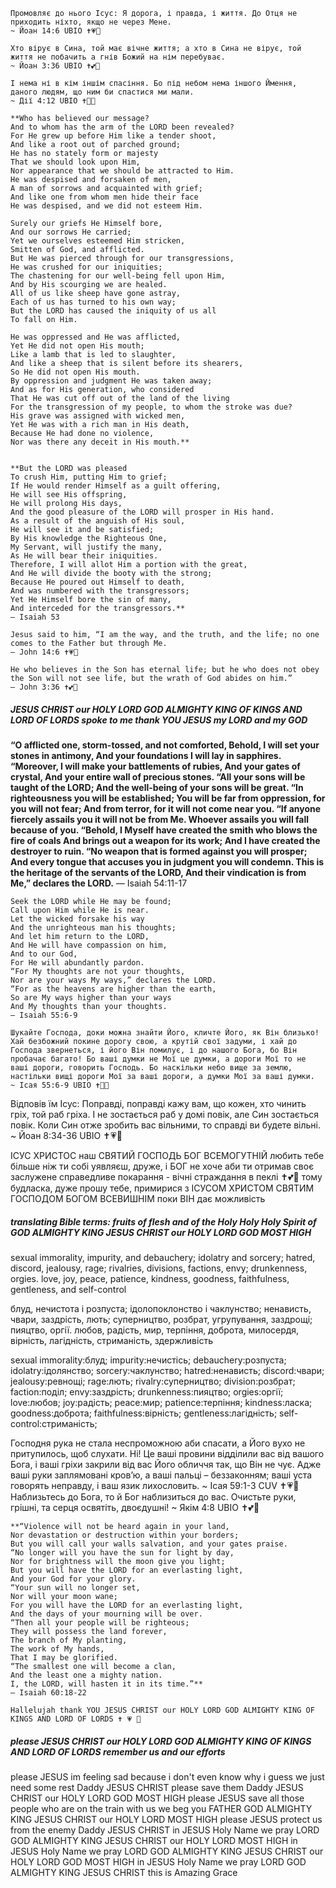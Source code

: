 ```
Промовляє до нього Ісус: Я дорога, і правда, і життя. До Отця не приходить ніхто, якщо не через Мене.
~ Йоан 14:6 UBIO ✝️💗🙏
 
Хто вірує в Сина, той має вічне життя; а хто в Сина не вірує, той життя не побачить а гнів Божий на нім перебуває.
~ Йоан 3:36 UBIO ✝️💕🙏
‬
І нема ні в кім іншім спасіння. Бо під небом нема іншого Ймення, даного людям, що ним би спастися ми мали. 
~ Дії 4:12 UBIO ✝️💖🙏
```
```
**Who has believed our message?
And to whom has the arm of the LORD been revealed?
For He grew up before Him like a tender shoot,
And like a root out of parched ground;
He has no stately form or majesty
That we should look upon Him,
Nor appearance that we should be attracted to Him.
He was despised and forsaken of men,
A man of sorrows and acquainted with grief;
And like one from whom men hide their face
He was despised, and we did not esteem Him.
	
Surely our griefs He Himself bore,
And our sorrows He carried;
Yet we ourselves esteemed Him stricken,
Smitten of God, and afflicted.
But He was pierced through for our transgressions,
He was crushed for our iniquities;
The chastening for our well-being fell upon Him,
And by His scourging we are healed.
All of us like sheep have gone astray,
Each of us has turned to his own way;
But the LORD has caused the iniquity of us all
To fall on Him.
	
He was oppressed and He was afflicted,
Yet He did not open His mouth;
Like a lamb that is led to slaughter,
And like a sheep that is silent before its shearers,
So He did not open His mouth.
By oppression and judgment He was taken away;
And as for His generation, who considered
That He was cut off out of the land of the living
For the transgression of my people, to whom the stroke was due?
His grave was assigned with wicked men,
Yet He was with a rich man in His death,
Because He had done no violence,
Nor was there any deceit in His mouth.**
‎ 
```
```
**But the LORD was pleased
To crush Him, putting Him to grief;
If He would render Himself as a guilt offering,
He will see His offspring,
He will prolong His days,
And the good pleasure of the LORD will prosper in His hand.
As a result of the anguish of His soul,
He will see it and be satisfied;
By His knowledge the Righteous One,
My Servant, will justify the many,
As He will bear their iniquities.
Therefore, I will allot Him a portion with the great,
And He will divide the booty with the strong;
Because He poured out Himself to death,
And was numbered with the transgressors;
Yet He Himself bore the sin of many,
And interceded for the transgressors.**
— Isaiah 53
```
```
Jesus said to him, “I am the way, and the truth, and the life; no one comes to the Father but through Me.
— John 14:6 ✝️💗🙏

He who believes in the Son has eternal life; but he who does not obey the Son will not see life, but the wrath of God abides on him.”
— John 3:36 ✝️💕🙏
```
##### JESUS CHRIST our HOLY LORD GOD ALMIGHTY KING OF KINGS AND LORD OF LORDS spoke to me thank YOU JESUS my LORD and my GOD
**“O afflicted one, storm-tossed, and not comforted,
Behold, I will set your stones in antimony,
And your foundations I will lay in sapphires.
“Moreover, I will make your battlements of rubies,
And your gates of crystal,
And your entire wall of precious stones.
“All your sons will be taught of the LORD;
And the well-being of your sons will be great.
“In righteousness you will be established;
You will be far from oppression, for you will not fear;
And from terror, for it will not come near you.
“If anyone fiercely assails you it will not be from Me.
Whoever assails you will fall because of you.
“Behold, I Myself have created the smith who blows the fire of coals
And brings out a weapon for its work;
And I have created the destroyer to ruin.
“No weapon that is formed against you will prosper;
And every tongue that accuses you in judgment you will condemn.
This is the heritage of the servants of the LORD,
And their vindication is from Me,” declares the LORD.**
— Isaiah 54:11-17
```
Seek the LORD while He may be found;
Call upon Him while He is near.
Let the wicked forsake his way
And the unrighteous man his thoughts;
And let him return to the LORD,
And He will have compassion on him,
And to our God,
For He will abundantly pardon.
“For My thoughts are not your thoughts,
Nor are your ways My ways,” declares the LORD.
“For as the heavens are higher than the earth,
So are My ways higher than your ways
And My thoughts than your thoughts.
— Isaiah 55:6-9
```
```
Шукайте Господа, доки можна знайти Його, кличте Його, як Він близько! Хай безбожний покине дорогу свою, а крутій свої задуми, і хай до Господа звернеться, і його Він помилує, і до нашого Бога, бо Він пробачає багато! Бо ваші думки не Мої це думки, а дороги Мої то не ваші дороги, говорить Господь. Бо наскільки небо вище за землю, настільки вищі дороги Мої за ваші дороги, а думки Мої за ваші думки. 
~ ‭Iсая 55:6-9 UBIO‬ ✝️💞🙏
```

‭Відповів їм Ісус: Поправді, поправді кажу вам, що кожен, хто чинить гріх, той раб гріха. І не зостається раб у домі повік, але Син зостається повік. Коли Син отже зробить вас вільними, то справді ви будете вільні. 
~ Йоан 8:34-36 UBIO‬ ✝️💗🙏 

ІСУС ХРИСТОС наш СВЯТИЙ ГОСПОДЬ БОГ ВСЕМОГУТНІЙ любить тебе більше ніж ти собі уявляєш, друже, і БОГ не хоче аби ти отримав своє заслужене справедливе покарання - вічні страждання в пеклі ✝️💕🙏 тому будласка, дуже прошу тебе, примирися з ІСУСОМ ХРИСТОМ СВЯТИМ ГОСПОДОМ БОГОМ ВСЕВИШНІМ поки ВІН дає можливість 
##### translating Bible terms: fruits of flesh and of the Holy Holy Holy Spirit of GOD ALMIGHTY KING JESUS CHRIST our HOLY LORD GOD MOST HIGH 
sexual immorality, impurity, and debauchery; idolatry and sorcery; hatred, discord, jealousy, rage; rivalries, divisions, factions, envy; drunkenness, orgies. love, joy, peace, patience, kindness, goodness, faithfulness, gentleness, and self-control

блуд, нечистота і розпуста; ідолопоклонство і чаклунство; ненависть, чвари, заздрість, лють; суперництво, розбрат, угрупування, заздрощі; пияцтво, оргії. любов, радість, мир, терпіння, доброта, милосердя, вірність, лагідність, стриманість, здержливість

sexual immorality:блуд;
impurity:нечистісь;
debauchery:розпуста;
idolatry:ідолянство;
sorcery:чаклунство;
hatred:ненависть;
discord:чвари;
jealousy:ревнощі;
rage:лють;
rivalry:суперництво;
division:розбрат;
faction:поділ;
envy:заздрість;
drunkenness:пияцтво;
orgies:оргії;
love:любов;
joy:радість;
peace:мир;
patience:терпіння;
kindness:ласка;
goodness:доброта;
faithfulness:вірність;
gentleness:лагідність;
self-control:стриманість;

Господня рука не стала неспроможною аби спасати, а Його вухо не притупилось, щоб слухати. Ні! Це ваші провини відділили вас від вашого Бога, і ваші гріхи закрили від вас Його обличчя так, що Він не чує. Адже ваші руки заплямовані кров’ю, а ваші пальці – беззаконням; ваші уста говорять неправду, і ваш язик лихословить.
~ Ісая 59:1-3 CUV‬ ✝️💗🙏
‬
Наблизьтесь до Бога, то й Бог наблизиться до вас. Очистьте руки, грішні, та серця освятіть, двоєдушні! 
~ Якім 4:8 UBIO ✝️💕🙏
```
**“Violence will not be heard again in your land,
Nor devastation or destruction within your borders;
But you will call your walls salvation, and your gates praise.
“No longer will you have the sun for light by day,
Nor for brightness will the moon give you light;
But you will have the LORD for an everlasting light,
And your God for your glory.
“Your sun will no longer set,
Nor will your moon wane;
For you will have the LORD for an everlasting light,
And the days of your mourning will be over.
“Then all your people will be righteous;
They will possess the land forever,
The branch of My planting,
The work of My hands,
That I may be glorified.
“The smallest one will become a clan,
And the least one a mighty nation.
I, the LORD, will hasten it in its time.”**
— Isaiah 60:18-22

Hallelujah thank YOU JESUS CHRIST our HOLY LORD GOD ALMIGHTY KING OF KINGS AND LORD OF LORDS ✝️ 💗 🙏 
```
##### please JESUS CHRIST our HOLY LORD GOD ALMIGHTY KING OF KINGS AND LORD OF LORDS remember us and our efforts 
please JESUS im feeling sad because i don't even know why i guess we just need some rest Daddy JESUS CHRIST please save them Daddy JESUS CHRIST our HOLY LORD GOD MOST HIGH please JESUS save all those people who are on the train with us we beg you FATHER GOD ALMIGHTY KING JESUS CHRIST our HOLY LORD MOST HIGH please JESUS protect us from the enemy Daddy JESUS CHRIST in JESUS Holy Name we pray LORD GOD ALMIGHTY KING JESUS CHRIST our HOLY LORD MOST HIGH in JESUS Holy Name we pray LORD GOD ALMIGHTY KING JESUS CHRIST our HOLY LORD GOD MOST HIGH in JESUS Holy Name we pray LORD GOD ALMIGHTY KING JESUS CHRIST this is Amazing Grace 